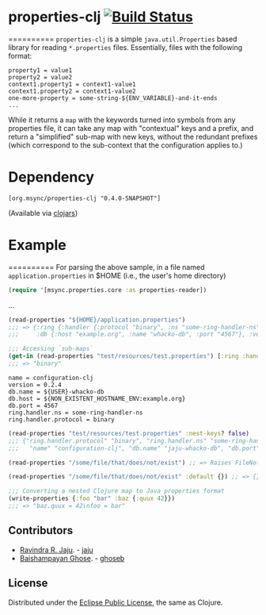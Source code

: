 # properties-clj [![Build Status](https://secure.travis-ci.org/jaju/properties-clj.png)](http://travis-ci.org/jaju/properties-clj)
==========
`properties-clj` is a simple `java.util.Properties` based library for reading `*.properties` files. Essentially, files with the following format:

    property1 = value1
    property2 = value2
    context1.property1 = context1-value1
    context1.property2 = context1-value2
    one-more-property = some-string-${ENV_VARIABLE}-and-it-ends
    ...

While it returns a `map` with the keywords turned into symbols from any properties file, it can take any map with "contextual" keys and a prefix, and return a "simplified" sub-map with new keys, without the redundant prefixes (which correspond to the sub-context that the configuration applies to.)

# Dependency
    [org.msync/properties-clj "0.4.0-SNAPSHOT"]
(Available via [clojars](https://clojars.org/search?q=properties-clj))

# Example
==========
For parsing the above sample, in a file named `application.properties` in $HOME (i.e., the user's home directory)

```clj
(require '[msync.properties.core :as properties-reader])
```
...
```clj
(read-properties "${HOME}/application.properties")
;;; => {:ring {:handler {:protocol "binary", :ns "some-ring-handler-ns"}}, :name "configuration-clj",
;;;     :db {:host "example.org", :name "whacko-db", :port "4567"}, :version "0.2.4"}

;;; Accessing `sub-maps`
(get-in (read-properties "test/resources/test.properties") [:ring :handler :protocol])
;;; => "binary"
```

```properties
name = configuration-clj
version = 0.2.4
db.name = ${USER}-whacko-db
db.host = ${NON_EXISTENT_HOSTNAME_ENV:example.org}
db.port = 4567
ring.handler.ns = some-ring-handler-ns
ring.handler.protocol = binary
```

```clj
(read-properties "test/resources/test.properties" :nest-keys? false)
;;; {"ring.handler.protocol" "binary", "ring.handler.ns" "some-ring-handler-ns", "db.host" "example.org",
;;;   "name" "configuration-clj", "db.name" "jaju-whacko-db", "db.port" "4567", "version" "0.2.4"}

(read-properties "/some/file/that/does/not/exist") ;; => Raises FileNotFoundException

(read-properties "/some/file/that/does/not/exist" :default {}) ;; => {}

;;; Converting a nested Clojure map to Java properties format
(write-properties {:foo "bar" :baz {:quux 42}})
;;; => "baz.quux = 42\nfoo = bar"
```

## Contributors
* [Ravindra R. Jaju](https://msync.org/). - [jaju](https://github.com/jaju)
* [Baishampayan Ghose](http://freegeek.in). - [ghoseb](https://github.com/ghoseb)

## License
Distributed under the [Eclipse Public License](http://www.eclipse.org/legal/epl-v10.html), the same as Clojure.
